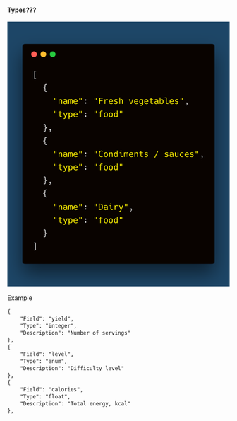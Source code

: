 #### Types???

![](https://github.com/GroceriStar/creative/blob/master/fetch-examples/departments-structure.png)


Example
```
{
    "Field": "yield",
    "Type": "integer",
    "Description": "Number of servings"
},
{
    "Field": "level",
    "Type": "enum",
    "Description": "Difficulty level"
},
{
    "Field": "calories",
    "Type": "float",
    "Description": "Total energy, kcal"
},
```
